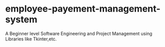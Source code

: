 # employee-payement-management-system
A Beginner level Software Engineering and Project Management using Libraries like Tkinter,etc. 
